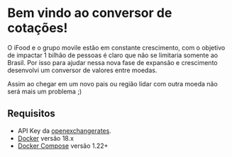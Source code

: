 # Bem vindo ao conversor de cotações!

O iFood e o grupo movile estão em constante crescimento, com o objetivo de impactar 1 bilhão de pessoas é claro que não se limitaria somente ao Brasil. Por isso para ajudar nessa nova fase de expansão e crescimento desenvolvi um conversor de valores entre moedas.

Assim ao chegar em um novo pais ou região lidar com outra moeda não será mais um problema ;)

## Requisitos

- API Key da [openexchangerates](https://openexchangerates.org).
- [Docker](https://www.docker.com/) versão 18.x
- [Docker Compose](https://docs.docker.com/compose/) versão 1.22+